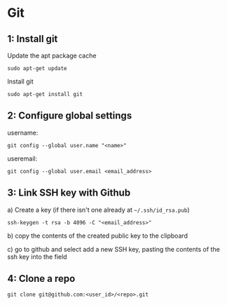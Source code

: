 Git
===

1: Install git
--------------

Update the apt package cache

```
sudo apt-get update
```

Install git

```
sudo apt-get install git
```

2: Configure global settings
----------------------------

username:

```
git config --global user.name "<name>"
```

useremail:

```
git config --global user.email <email_address>
```


3: Link SSH key with Github
---------------------------

a) Create a key (if there isn't one already at `~/.ssh/id_rsa.pub`)

```
ssh-keygen -t rsa -b 4096 -C "<email_address>"
```

b) copy the contents of the created public key to the clipboard

c) go to github and select add a new SSH key, pasting the contents of the ssh key into the field


4: Clone a repo
---------------

```
git clone git@github.com:<user_id>/<repo>.git
```

